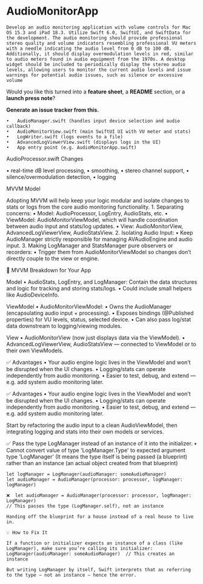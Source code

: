 #  AudioMonitorApp

    Develop an audio monitoring application with volume controls for Mac OS 15.3 and iPad 18.3. Utilize Swift 6.0, SwiftUI, and SwiftData for the development. The audio monitoring should provide professional stereo quality and volume indicators resembling professional VU meters with a needle indicating the audio level from 0 dB to 100 dB. Additionally, it should display overmodulation levels in red, similar to audio meters found in audio equipment from the 1970s. A desktop widget should be included to periodically display the stereo audio levels, allowing users to monitor the current audio levels and issue warnings for potential audio issues, such as silence or excessive volume

Would you like this turned into a **feature sheet**, a **README** section, or a **launch press note**? 

**Generate an issue tracker from this.**

	•	AudioManager.swift (handles input device selection and audio callback)
	•	AudioMonitorView.swift (main SwiftUI UI with VU meter and stats)
	•	LogWriter.swift (logs events to a file)
	•	AdvancedLogViewerView.swift (displays logs in the UI)
	•	App entry point (e.g. AudioMonitorApp.swift)

AudioProcessor.swift
Changes

• real-time dB level processing,
• smoothing,
• stereo channel support,
• silence/overmodulation detection,
• logging

MVVM Model

Adopting MVVM will help keep your logic modular and isolate changes to stats or logs from the core audio monitoring functionality. 
	1.	Separating concerns:
	•	Model: AudioProcessor, LogEntry, AudioStats, etc.
	•	ViewModel: AudioMonitorViewModel, which will handle coordination between audio input and stats/log updates.
	•	View: AudioMonitorView, AdvancedLogViewerView, AudioStatsView.
	2.	Isolating Audio Input:
	•	Keep AudioManager strictly responsible for managing AVAudioEngine and audio input.
	3.	Making LogManager and StatsManager pure observers or recorders:
	•	Trigger them from AudioMonitorViewModel so changes don’t directly couple to the view or engine.

🧱 MVVM Breakdown for Your App

Model
	•	AudioStats, LogEntry, and LogManager: Contain the data structures and logic for tracking and storing stats/logs.
	•	Could include small helpers like AudioDeviceInfo.

ViewModel
	•	AudioMonitorViewModel:
	•	Owns the AudioManager (encapsulating audio input + processing).
	•	Exposes bindings (@Published properties) for VU levels, status, selected device.
	•	Can also pass log/stat data downstream to logging/viewing modules.

View
	•	AudioMonitorView (now just displays data via the ViewModel).
	•	AdvancedLogViewerView, AudioStatsView — connected to ViewModel or to their own ViewModels.

✅ Advantages
	•	Your audio engine logic lives in the ViewModel and won’t be disrupted when the UI changes.
	•	Logging/stats can operate independently from audio monitoring.
	•	Easier to test, debug, and extend — e.g. add system audio monitoring later.
 
 ✅ Advantages
	•	Your audio engine logic lives in the ViewModel and won’t be disrupted when the UI changes.
	•	Logging/stats can operate independently from audio monitoring.
	•	Easier to test, debug, and extend — e.g. add system audio monitoring later.
 
    
 Start by refactoring the audio input to a clean AudioViewModel, then integrating logging and stats into their own models or services.


✅ Pass the type LogManager instead of an instance of it into the initializer.
	• Cannot convert value of type 'LogManager.Type' to expected argument type 'LogManager' (It means the type itself is being passed (a blueprint) rather than an instance (an actual object created from that blueprint)
    
    let logManager = LogManager(audioManager: someAudioManager)
    let audioManager = AudioManager(processor: processor, logManager: logManager)
    
    ❌  let audioManager = AudioManager(processor: processor, logManager: LogManager)
    // This passes the type (LogManager.self), not an instance

    Handing off the blueprint for a house instead of a real house to live in.
    
    💡 How to Fix It

    If a function or initializer expects an instance of a class (like LogManager), make sure you’re calling its initializer:
    LogManager(audioManager: someAudioManager)  // This creates an instance
    
    But writing LogManager by itself, Swift interprets that as referring to the type — not an instance — hence the error.
    
